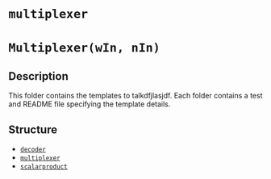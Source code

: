 # `multiplexer`

# `Multiplexer(wIn, nIn)`

## Description

This folder contains the templates to talkdfjlasjdf. Each folder contains a test and README file specifying the template details.

## Structure

- [`decoder`](decoder)
- [`multiplexer`](multiplexer)
- [`scalarproduct`](scalarproduct)